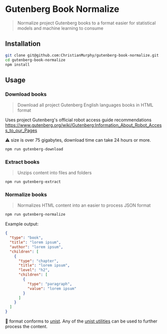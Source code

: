 # Gutenberg Book Normalize

> Normalize project Gutenberg books to a format easier for statistical models and machine learning to consume

## Installation

```bash
git clone git@github.com:ChristianMurphy/gutenberg-book-normalize.git
cd gutenberg-book-normalize
npm install
```

## Usage

### Download books

> Download all project Gutenberg English languages books in HTML format

Uses project Gutenberg's official robot access guide recommendations <https://www.gutenberg.org/wiki/Gutenberg:Information_About_Robot_Access_to_our_Pages>

:warning: size is over 75 gigabytes, download time can take 24 hours or more.

```bash
npm run gutenberg-download
```

### Extract books

> Unzips content into files and folders

```bash
npm run gutenberg-extract
```

### Normalize books

> Normalizes HTML content into an easier to process JSON format

```bash
npm run gutenberg-normalize
```

Example output:

```json
{
  "type": "book",
  "title": "lorem ipsum",
  "author": "lorem ipsum",
  "children": [
    {
      "type": "chapter",
      "title": "lorem ipsum",
      "level": "h2",
      "children": [
        {
          "type": "paragraph",
          "value": "lorem ipsum"
        }
      ]
    }
  ]
}
```

:notebook: format conforms to [unist](https://github.com/syntax-tree/unist).
Any of the [unist utilities](https://github.com/syntax-tree/unist#list-of-utilities) can be used to further process the content.
